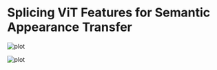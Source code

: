 # Splicing ViT Features for Semantic Appearance Transfer

![plot](imgs/teaser.png)

![plot](imgs/results.png)
